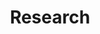 ---
layout: page
title: Research
nav: true
nav_order: 2
dropdown: true
children: 
    - title: Projects
      permalink: /projects/
    - title: Publications
      permalink: /publications/
    # - title: divider
    - title: Research Highlights
      permalink: /researchhighlights/

    
---
